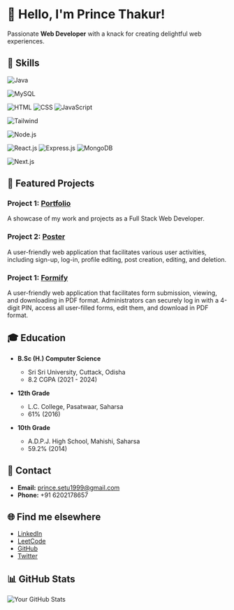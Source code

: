 # 👋 Hello, I'm Prince Thakur!

Passionate **Web Developer** with a knack for creating delightful web experiences. 



## 🚀 Skills


![Java](https://img.shields.io/badge/Java-Intermediate-orange)

![MySQL](https://img.shields.io/badge/MySQL-Intermediate-blue)


![HTML](https://img.shields.io/badge/HTML-Intermediate-blue)
![CSS](https://img.shields.io/badge/CSS-Intermediate-blue)
![JavaScript](https://img.shields.io/badge/JavaScript-Intermediate-blue)

![Tailwind](https://img.shields.io/badge/Tailwind-Intermediate-blue)

![Node.js](https://img.shields.io/badge/Node.js-Intermediate-blue)

![React.js](https://img.shields.io/badge/React.js-Intermediate-blue)
![Express.js](https://img.shields.io/badge/Express.js-Intermediate-blue)
![MongoDB](https://img.shields.io/badge/MongoDB-Intermediate-blue)


![Next.js](https://img.shields.io/badge/Next.js-Intermediate-blue)


## 🚀 Featured Projects

### Project 1: [Portfolio](link-to-portfolio)
A showcase of my work and projects as a Full Stack Web Developer.

### Project 2: [Poster](link-to-poster)
A user-friendly web application that facilitates various user activities, including sign-up, log-in, profile editing, post creation, editing, and deletion.

### Project 1: [Formify](link-to-formify)
A user-friendly web application that facilitates form submission, viewing, and downloading in PDF format.
Administrators can securely log in with a 4-digit PIN, access all user-filled forms, edit them, and download in PDF format.



## 🎓 Education

- **B.Sc (H.) Computer Science**
  - Sri Sri University, Cuttack, Odisha
  - 8.2 CGPA (2021 - 2024)

- **12th Grade**
  - L.C. College, Pasatwaar, Saharsa
  - 61% (2016)

- **10th Grade**
  - A.D.P.J. High School, Mahishi, Saharsa
  - 59.2% (2014)



## 📧 Contact

- **Email:** prince.setu1999@gmail.com
- **Phone:** +91 6202178657



## 🌐 Find me elsewhere

- [LinkedIn](https://www.linkedin.com/in/princethakur1999/)
- [LeetCode](https://leetcode.com/princethakur1999/)
- [GitHub](https://github.com/princethakur1999)
- [Twitter](https://twitter.com/yourhandle)



## 📊 GitHub Stats

![Your GitHub Stats](https://github-readme-stats.vercel.app/api?username=princethakur1999&show_icons=true&theme=radical)
